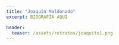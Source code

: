 ```yaml
---
title: "Joaquín Maldonado"
excerpt: BIOGRAFÍA AQUÍ

header:
  teaser: /assets/retratos/joaquito1.png
---
```

